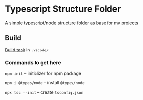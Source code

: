 # Typescript Structure Folder
A simple typescript/node structure folder as base for my projects

## Build

[Build task](.vscode/tasks.json) in `.vscode/`

### Commands to get here

`npm init` – initializer for npm package

`npm i @types/node` – install `@types/node`

`npx tsc --init` – create `tsconfig.json`

